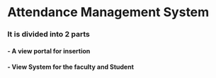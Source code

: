 # Attendance Management System

### It is divided into 2 parts 

#### - A view portal for insertion
#### - View System for the faculty and Student

